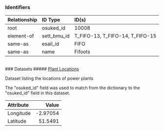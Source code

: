 ### Identifiers

| Relationship   | ID Type     | ID(s)                           |
|:---------------|:------------|:--------------------------------|
| root           | osuked_id   | 10008                           |
| element-of     | sett_bmu_id | T_FIFO-13, T_FIFO-14, T_FIFO-15 |
| same-as        | esail_id    | FIFO                            |
| same-as        | name        | Fifoots                         |

<br>
### Datasets
##### <a href="https://raw.githubusercontent.com/OSUKED/Dictionary-Datasets/main/datasets/plant-locations/datapackage.json">Plant Locations</a>

Dataset listing the locations of power plants

The "osuked_id" field was used to match from the dictionary to the "osuked_id" field in this dataset.

| Attribute   |    Value |
|:------------|---------:|
| Longitude   | -2.97054 |
| Latitude    | 51.5491  |
